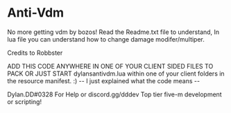 # Anti-Vdm
No more getting vdm by bozos! Read the Readme.txt file to understand, In lua file you can understand how to change damage modifer/multiper.

Credits to Robbster 

ADD THIS CODE ANYWHERE IN ONE OF YOUR CLIENT SIDED FILES TO PACK OR JUST START dylansantivdm.lua within one of your client folders in the resource manifest. :)
-- I just explained what the code means --

Dylan.DD#0328 For Help or discord.gg/dddev
Top tier five-m development or scripting!
